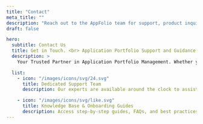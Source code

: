 ```yaml
---
title: "Contact"
meta_title: ""
description: "Reach out to the AppFolio team for support, product inquiries, or partnership opportunities. We're here to help you optimize your application ecosystem."
draft: false

hero:
  subtitle: Contact Us
  title: Get in Touch. <br> Application Portfolio Support and Guidance.
  description: >
    Your Trusted Partner in Application Portfolio Management. Whether you need help onboarding your first application, setting up integration dependencies, or generating reports, our team is here to support your success every step of the way.

  list:
    - icon: "/images/icons/svg/24.svg"
      title: Dedicated Support Team
      description: Our experts are available around the clock to assist you with technical questions, reporting issues, or strategic planning.

    - icon: "/images/icons/svg/like.svg"
      title: Knowledge Base & Onboarding Guides
      description: Access step-by-step guides, FAQs, and best practices to get the most out of AppFolio — from setup to advanced features.
---
```

